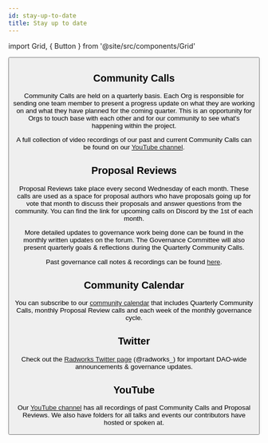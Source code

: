 ```yaml
---
id: stay-up-to-date
title: Stay up to date
---
```


import Grid, { Button } from '@site/src/components/Grid'

<Grid>
  <Button
    style={{gridColumn: '1 / span 12'}}
    href="https://radworks.org"
    title="Browse community channels and forums"
    cta="radworks.org"
  />
</Grid>

## Community Calls
Community Calls are held on a quarterly basis. Each Org is responsible for sending one team member to present a progress update on what they are working on and what they have planned for the coming quarter. This is an opportunity for Orgs to touch base with each other and for our community to see what's happening within the project.

A full collection of video recordings of our past and current Community Calls can be found on our [YouTube channel](https://www.youtube.com/playlist?list=PLUUjDC9sOrplFcqQxhgQGKRXKMSqJ_wOZ).

## Proposal Reviews
Proposal Reviews take place every second Wednesday of each month. These calls are used as a space for proposal authors who have proposals going up for vote that month to discuss their proposals and answer questions from the community. You can find the link for upcoming calls on Discord by the 1st of each month.

More detailed updates to governance work being done can be found in the monthly written updates on the forum. The Governance Committee will also present quarterly goals & reflections during the Quarterly Community Calls.

Past governance call notes & recordings can be found [here](https://forest-text-046.notion.site/Monthly-RadicleDAO-Governance-Calls-Notes-Recordings-643bc0e48361486a866a114ead555cdd).

## Community Calendar
You can subscribe to our [community calendar](https://bit.ly/radicledao-calendar) that includes Quarterly Community Calls, monthly Proposal Review calls and each week of the monthly governance cycle.

## Twitter
Check out the [Radworks Twitter page](https://twitter.com/radworks_) (@radworks_) for important DAO-wide announcements & governance updates. 

## YouTube
Our [YouTube channel](https://www.youtube.com/@radicle6485) has all recordings of past Community Calls and Proposal Reviews. We also have folders for all talks and events our contributors have hosted or spoken at. 
